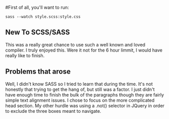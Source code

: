 #First of all, you'll want to run:
```
sass --watch style.scss:style.css
```

## New To SCSS/SASS
This was a really great chance to use such a well known and loved compiler. I truly enjoyed this. Were it not for the 6 hour limmit, I would have really like to finish.

## Problems that arose
Well, I didn't know SASS so I tried to learn that during the time. It's not honestly that trying to get the hang of, but still was a factor. I just didn't have enough time to finish the bulk of the paragraphs though they are fairly simple text alignment issues. I chose to focus on the more complicated head section. My other hurdle was using a .not() selector in JQuery in order to exclude the three boxes meant to navigate. 






